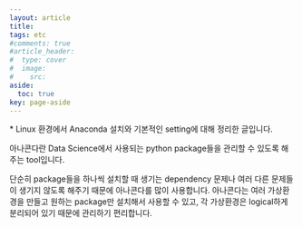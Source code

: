 ```yaml
---
layout: article
title:
tags: etc
#comments: true
#article_header:
#  type: cover
#  image:
#    src:
aside:
  toc: true
key: page-aside
---
```


  \* Linux 환경에서 Anaconda 설치와 기본적인 setting에 대해 정리한 글입니다.


아나콘다란 Data Science에서 사용되는 python package들을 관리할 수 있도록 해주는 tool입니다.  

단순히 package들을 하나씩 설치할 때 생기는 dependency 문제나 여러 다른 문제들이 생기지 않도록 해주기 때문에
아나콘다를 많이 사용합니다. 아나콘다는 여러 가상환경을 만들고 원하는 package만 설치해서 사용할 수 있고,
각 가상환경은 logical하게 분리되어 있기 때문에 관리하기 편리합니다.
